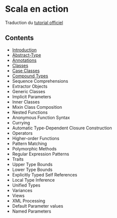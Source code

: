 # Scala en action

Traduction du [tutorial officiel](http://docs.scala-lang.org/tutorials/)

## Contents

* [Introduction](https://github.com/tsalmon/Scala-documentation-francaise/blob/master/pages/Introduction.md)
* [Abstract-Type](https://github.com/tsalmon/Scala-documentation-francaise/blob/master/pages/Abstracts-types.md)
* [Annotations](https://github.com/tsalmon/Scala-documentation-francaise/blob/master/pages/Annotation.md)
* [Classes](https://github.com/tsalmon/Scala-tutorial-officiel-fr/blob/master/pages/Classes.md)
* [Case Classes](https://github.com/tsalmon/Scala-tutorial-officiel-fr/blob/master/pages/Case-classes.md)
* [Compound Types](https://github.com/tsalmon/Scala-tutorial-officiel-fr/blob/master/pages/Compound-types.md)
* Sequence Comprehensions
* Extractor Objects
* Generic Classes
* Implicit Parameters
* Inner Classes
* Mixin Class Composition
* Nested Functions
* Anonymous Function Syntax
* Currying
* Automatic Type-Dependent Closure Construction
* Operators
* Higher-order Functions
* Pattern Matching
* Polymorphic Methods
* Regular Expression Patterns
* Traits
* Upper Type Bounds
* Lower Type Bounds
* Explicitly Typed Self References
* Local Type Inference
* Unified Types
* Variances
* Views
* XML Processing
* Default Parameter values
* Named Parameters
